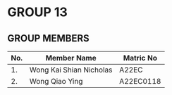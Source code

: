 # GROUP 13 

## GROUP MEMBERS
|No. | Member Name | Matric No|
|--|--|--|
|1. | Wong Kai Shian Nicholas |A22EC|
|2. | Wong Qiao Ying | A22EC0118|




